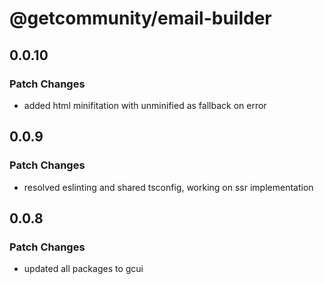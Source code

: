 # @getcommunity/email-builder

## 0.0.10

### Patch Changes

- added html minifitation with unminified as fallback on error

## 0.0.9

### Patch Changes

- resolved eslinting and shared tsconfig, working on ssr implementation

## 0.0.8

### Patch Changes

- updated all packages to gcui
